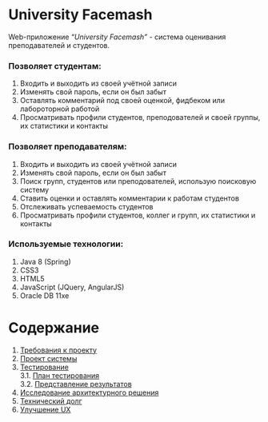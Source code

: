 # University Facemash
Web-приложение *“University Facemash”* - система оценивания преподавателей и студентов.</br>

### Позволяет студентам:</br>
1. Входить и выходить из своей учётной записи</br>
2. Изменять свой пароль, если он был забыт</br>
3. Оставлять комментарий под своей оценкой, фидбеком или лабороторной работой</br>
4. Просматривать профили студентов, преподователей и своей группы, их статистики и контакты</br>

### Позволяет преподавателям:</br>
1. Входить и выходить из своей учётной записи</br>
2. Изменять свой пароль, если он был забыт</br>
3. Поиск групп, студентов или преподователей, использую поисковую систему</br>
4. Ставить оценки и оставлять комментарии к работам студентов
5. Отслеживать успеваемость студентов
6. Просматривать профили студентов, коллег и групп, их статистики и контакты</br>

### Используемые технологии:
1. Java 8 (Spring)</br>
2. CSS3</br>
3. HTML5</br>
4. JavaScript (JQuery, AngularJS)</br>
5. Oracle DB 11xe</br>

# Содержание
1. [Требования к проекту](docs/SRS.md)  
2. [Проект системы](docs/Diagramms/README.md)    
3. [Тестирование](testing)  
3.1. [План тестирования](testing/TestPlan.md)   
3.2. [Представление результатов](testing/TestResult.md)
4. [Исследование архитектурного решения](https://github.com/DanyaHDanny/UniversityFacemash/blob/master/docs/Architecture.md) <br>
5. [Технический долг](https://github.com/DanyaHDanny/UniversityFacemash/blob/master/docs/TechnicalDebt/TechnicalDebt.md) <br>
6. [Улучшение UX](https://github.com/DanyaHDanny/UniversityFacemash/blob/master/docs/UxUpgraiding.md) <br>
